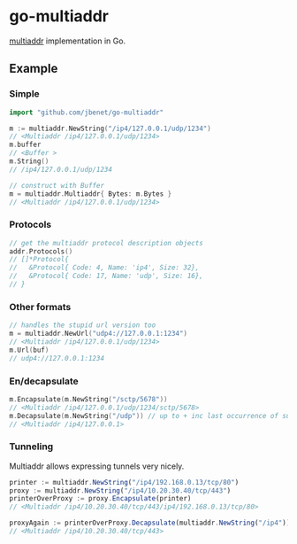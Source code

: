 # go-multiaddr

[multiaddr](https://github.com/jbenet/multiaddr) implementation in Go.

## Example

### Simple

```go
import "github.com/jbenet/go-multiaddr"

m := multiaddr.NewString("/ip4/127.0.0.1/udp/1234")
// <Multiaddr /ip4/127.0.0.1/udp/1234>
m.buffer
// <Buffer >
m.String()
// /ip4/127.0.0.1/udp/1234

// construct with Buffer
m = multiaddr.Multiaddr{ Bytes: m.Bytes }
// <Multiaddr /ip4/127.0.0.1/udp/1234>
```

### Protocols

```go
// get the multiaddr protocol description objects
addr.Protocols()
// []*Protocol{
//   &Protocol{ Code: 4, Name: 'ip4', Size: 32},
//   &Protocol{ Code: 17, Name: 'udp', Size: 16},
// }
```

### Other formats

```go
// handles the stupid url version too
m = multiaddr.NewUrl("udp4://127.0.0.1:1234")
// <Multiaddr /ip4/127.0.0.1/udp/1234>
m.Url(buf)
// udp4://127.0.0.1:1234
```

### En/decapsulate

```go
m.Encapsulate(m.NewString("/sctp/5678"))
// <Multiaddr /ip4/127.0.0.1/udp/1234/sctp/5678>
m.Decapsulate(m.NewString("/udp")) // up to + inc last occurrence of subaddr
// <Multiaddr /ip4/127.0.0.1>
```

### Tunneling

Multiaddr allows expressing tunnels very nicely.

```js
printer := multiaddr.NewString("/ip4/192.168.0.13/tcp/80")
proxy := multiaddr.NewString("/ip4/10.20.30.40/tcp/443")
printerOverProxy := proxy.Encapsulate(printer)
// <Multiaddr /ip4/10.20.30.40/tcp/443/ip4/192.168.0.13/tcp/80>

proxyAgain := printerOverProxy.Decapsulate(multiaddr.NewString("/ip4"))
// <Multiaddr /ip4/10.20.30.40/tcp/443>
```
